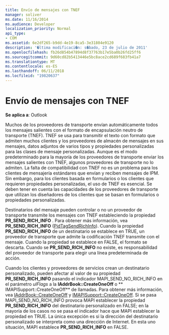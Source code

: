 ```yaml
---
title: Envío de mensajes con TNEF
manager: soliver
ms.date: 11/16/2014
ms.audience: Developer
localization_priority: Normal
api_type:
- COM
ms.assetid: 6e2df265-b9dd-4e19-8ca5-3e31804e9120
description: '�ltima modificaci�n: s�bado, 23 de julio de 2011'
ms.openlocfilehash: fb26d854b47894d8f37763b17e5ba0b26fd25ff6
ms.sourcegitcommit: 9d60cd82b5413446e5bc8ace2cd689f683fb41a7
ms.translationtype: MT
ms.contentlocale: es-ES
ms.lasthandoff: 06/11/2018
ms.locfileid: "19820637"
---
```

# <a name="sending-messages-with-tnef"></a>Envío de mensajes con TNEF

  
  
**Se aplica a**: Outlook 
  
Muchos de los proveedores de transporte envían automáticamente todos los mensajes salientes con el formato de encapsulación neutro de transporte (TNEF). TNEF se usa para transmitir el texto con formato que admiten muchos clientes y los proveedores de almacén de mensajes en sus mensajes, datos adjuntos de varios tipos y propiedades personalizadas para las clases de mensaje personalizadas. Aunque es el modo predeterminado para la mayoría de los proveedores de transporte enviar los mensajes salientes con TNEF, algunos proveedores de transporte no lo admiten. La falta de compatibilidad con TNEF no es un problema para los clientes de mensajería estándares que envían y reciben mensajes de IPM. Sin embargo, para los clientes basada en formularios o los clientes que requieren propiedades personalizadas, el uso de TNEF es esencial. Se deben tener en cuenta las capacidades de los proveedores de transporte que utilizan los diseñadores de los clientes que se basan en formularios o propiedades personalizadas.
  
Destinatarios del mensaje pueden controlar o no un proveedor de transporte transmite los mensajes con TNEF estableciendo la propiedad **PR_SEND_RICH_INFO** . Para obtener más información, vea **PR_SEND_RICH_INFO** ([PidTagSendRichInfo](pidtagsendrichinfo-canonical-property.md)). Cuando la propiedad **PR_SEND_RICH_INFO** de un destinatario se establece en TRUE, un proveedor de transporte que admite la codificación TNEF transmite con el mensaje. Cuando la propiedad se establece en FALSE, el formato se descarta. Cuando se **PR_SEND_RICH_INFO** no existe, es responsabilidad del proveedor de transporte para elegir una línea predeterminada de acción. 
  
Cuando los clientes y proveedores de servicios crean un destinatario personalizado, pueden afectar al valor de su propiedad **PR_SEND_RICH_INFO** pasando el indicador MAPI_SEND_NO_RICH_INFO en el parámetro _ulFlags_ a la **IAddrBook::CreateOneOff** o ** IMAPISupport::CreateOneOff** de llamadas. Para obtener más información, vea [IAddrBook::CreateOneOff](iaddrbook-createoneoff.md) y [IMAPISupport::CreateOneOff](imapisupport-createoneoff.md). Si se pasa MAPI_SEND_NO_RICH_INFO provoca MAPI establecer la propiedad **PR_SEND_RICH_INFO** del destinatario personalizado en FALSE; en la mayoría de los casos no se pasa el indicador hace que MAPI establecer la propiedad en TRUE. La única excepción es si la dirección del destinatario personalizado se interpreta como una dirección de Internet. En esta uno situación, MAPI establece **PR_SEND_RICH_INFO** en FALSE. 
  

